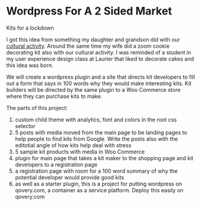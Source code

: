 # Wordpress For A 2 Sided Market
Kits for a lockdown

I got this idea from something my daughter and grandson did with our [cultural activity](https://www.campkintail.ca/easter-in-a-basket/). Around the same time my wife did a zoom cookie decorating kit also with our cultural activity. I was reminded of a student in my user experience design class at Laurier that liked to decorate cakes and this idea was born.

We will create a wordpress plugin and a site that directs kit developers to fill out a form that says in 100 words why they would make interesting kits. Kit builders will be directed by the same plugin to a Woo Commerce store where they can purchase kits to make.

The parts of this project:

1. custom child theme with analytics, font and colors in the root css selector
2. 5 posts with media moved from the main page to be landing pages to help people to find kits from Google. Write the posts also with the editotial angle of how kits help deal with stress
3. 5 sample kit products with media in Woo Commerce
4. plugin for main page that takes a kit maker to the shopping page and kit developers to a registration page
5. a registration page with room for a 100 word summary of why the potential developer would provide good kits
6. as well as a starter plugin, this is a project for putting wordpress on qovery.com, a container as a service platform. Deploy this easily on qovery.com
